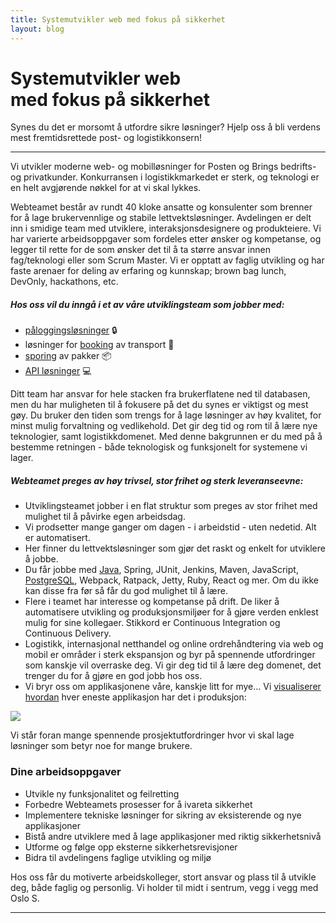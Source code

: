```yaml
---
title: Systemutvikler web med fokus på sikkerhet
layout: blog
---
```


# Systemutvikler web<br> med fokus på sikkerhet

Synes du det er morsomt å utfordre sikre løsninger? Hjelp oss å bli verdens mest fremtidsrettede post- og logistikkonsern!

---

Vi utvikler moderne web- og mobilløsninger for Posten og Brings bedrifts- og privatkunder. Konkurransen i logistikkmarkedet er sterk, og teknologi er en helt avgjørende nøkkel for at vi skal lykkes.

Webteamet består av rundt 40 kloke ansatte og konsulenter som brenner for å lage brukervennlige og stabile lettvektsløsninger. Avdelingen er delt inn i smidige team med utviklere, interaksjonsdesignere og produkteiere. Vi har varierte arbeidsoppgaver som fordeles etter ønsker og kompetanse, og legger til rette for de som ønsker det til å ta større ansvar innen fag/teknologi eller som Scrum Master. Vi er opptatt av faglig utvikling og har faste arenaer for deling av erfaring og kunnskap; brown bag lunch, DevOnly, hackathons, etc.

##### Hos oss vil du inngå i et av våre utviklingsteam som jobber med:

* [påloggingsløsninger](https://id.bring.com/) 🔒
* løsninger for [booking](http://bring.no/booking) av transport 🚚
* [sporing](http://sporing.bring.no/) av pakker 📦
* [API løsninger](http://developer.bring.com/) 💻

Ditt team har ansvar for hele stacken fra brukerflatene ned til databasen, men du har muligheten til å fokusere på det du synes er viktigst og mest gøy. Du bruker den tiden som trengs for å lage løsninger av høy kvalitet, for minst mulig forvaltning og vedlikehold. Det gir deg tid og rom til å lære nye teknologier, samt logistikkdomenet. Med denne bakgrunnen er du med på å bestemme retningen - både teknologisk og funksjonelt for systemene vi lager.

##### Webteamet preges av høy trivsel, stor frihet og sterk leveranseevne:

* Utviklingsteamet jobber i en flat struktur som preges av stor frihet med mulighet til å påvirke egen arbeidsdag.
* Vi prodsetter mange ganger om dagen - i arbeidstid - uten nedetid. Alt er automatisert.
* Her finner du lettvektsløsninger som gjør det raskt og enkelt for utviklere å jobbe.
* Du får jobbe med [Java](/blog/measuring-jvm-stats/), Spring, JUnit, Jenkins, Maven, JavaScript, [PostgreSQL](/blog/category/postgres/), Webpack, Ratpack, Jetty, Ruby, React og mer. Om du ikke kan disse fra før så får du god mulighet til å lære.
* Flere i teamet har interesse og kompetanse på drift. De liker å automatisere utvikling og produksjonsmiljøer for å gjøre verden enklest mulig for sine kollegaer. Stikkord er Continuous Integration og Continuous Delivery.
* Logistikk, internasjonal netthandel og online ordrehåndtering via web og mobil er områder i sterk ekspansjon og byr på spennende utfordringer som kanskje vil overraske deg. Vi gir deg tid til å lære deg domenet, det trenger du for å gjøre en god jobb hos oss.
* Vi bryr oss om applikasjonene våre, kanskje litt for mye… Vi [visualiserer hvordan](/blog/metrics-at-mybring/) hver eneste applikasjon har det i produksjon:

<img src="{{ site.baseurl }}/img/many_graphs.png" />

Vi står foran mange spennende prosjektutfordringer hvor vi skal lage løsninger som betyr noe for mange brukere.

### Dine arbeidsoppgaver

* Utvikle ny funksjonalitet og feilretting
* Forbedre Webteamets prosesser for å ivareta sikkerhet
* Implementere tekniske løsninger for sikring av eksisterende og nye applikasjoner
* Bistå andre utviklere med å lage applikasjoner med riktig sikkerhetsnivå
* Utforme og følge opp eksterne sikkerhetsrevisjoner
* Bidra til avdelingens faglige utvikling og miljø

Hos oss får du motiverte arbeidskolleger, stort ansvar og plass til å utvikle deg, både faglig og personlig. Vi holder til midt i sentrum, vegg i vegg med Oslo&nbsp;S.

---
